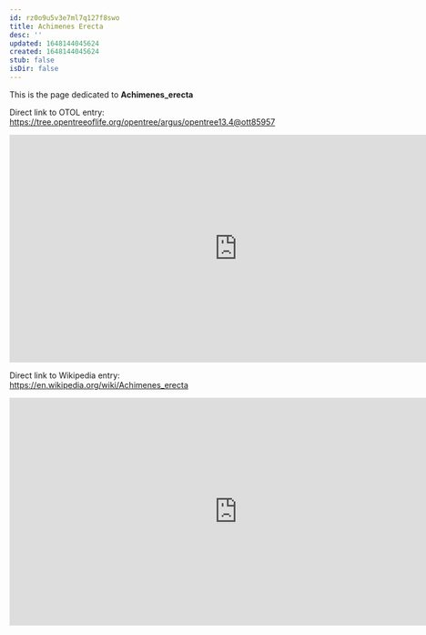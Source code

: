 ```yaml
---
id: rz0o9u5v3e7ml7q127f8swo
title: Achimenes Erecta
desc: ''
updated: 1648144045624
created: 1648144045624
stub: false
isDir: false
---
```

This is the page dedicated to **Achimenes_erecta**


Direct link to OTOL entry: https://tree.opentreeoflife.org/opentree/argus/opentree13.4@ott85957



<html>
    <body>
    <iframe src="https://tree.opentreeoflife.org/opentree/argus/opentree13.4@ott85957"
    width="800" height="400" frameborder="0" allowfullscreen> </iframe>
    </body>
</html>
    


Direct link to Wikipedia entry: https://en.wikipedia.org/wiki/Achimenes_erecta



<html>
    <body>
    <iframe src="https://en.wikipedia.org/wiki/Achimenes_erecta"
    width="800" height="400" frameborder="0" allowfullscreen> </iframe>
    </body>
</html>
    

